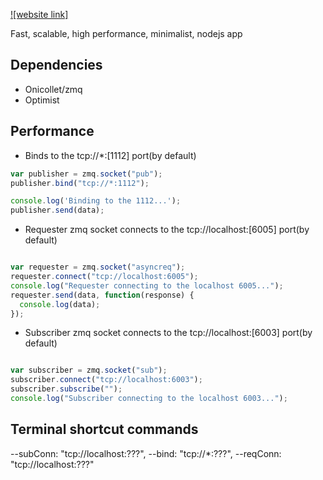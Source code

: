 [![website link]](https://github.com/stepankarslyan/google_auth_token_enricher)

  Fast, scalable, high performance, minimalist, nodejs app 

## Dependencies

* Onicollet/zmq
* Optimist

## Performance

* Binds to the tcp://*:[1112] port(by default)

```js
var publisher = zmq.socket("pub");
publisher.bind("tcp://*:1112");

console.log('Binding to the 1112...');
publisher.send(data);

```

* Requester zmq socket connects to the tcp://localhost:[6005] port(by default)

```js

var requester = zmq.socket("asyncreq");
requester.connect("tcp://localhost:6005");
console.log("Requester connecting to the localhost 6005...");
requester.send(data, function(response) {
  console.log(data);
});

```
* Subscriber zmq socket connects to the tcp://localhost:[6003] port(by default)

```js

var subscriber = zmq.socket("sub");
subscriber.connect("tcp://localhost:6003");
subscriber.subscribe("");
console.log("Subscriber connecting to the localhost 6003...");

```

## Terminal shortcut commands

 --subConn: "tcp://localhost:???",
  --bind: "tcp://*:???",
  --reqConn: "tcp://localhost:???" 
